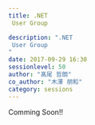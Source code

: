 ```yaml
---
title: .NET
 User Group

description: ".NET
 User Group
"
date: 2017-09-29 16:30
sessionlevel: 50
author: "髙尾 哲朗"
co_author: "木澤 朋和"
category: sessions
---
```

Comming Soon!!
